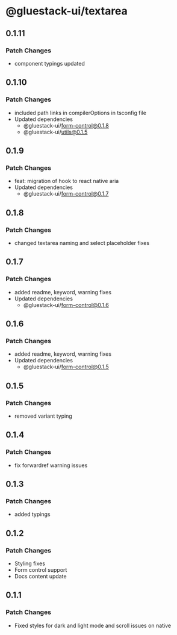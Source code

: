 # @gluestack-ui/textarea

## 0.1.11

### Patch Changes

- component typings updated

## 0.1.10

### Patch Changes

- included path links in compilerOptions in tsconfig file
- Updated dependencies
  - @gluestack-ui/form-control@0.1.8
  - @gluestack-ui/utils@0.1.5

## 0.1.9

### Patch Changes

- feat: migration of hook to react native aria
- Updated dependencies
  - @gluestack-ui/form-control@0.1.7

## 0.1.8

### Patch Changes

- changed textarea naming and select placeholder fixes

## 0.1.7

### Patch Changes

- added readme, keyword, warning fixes
- Updated dependencies
  - @gluestack-ui/form-control@0.1.6

## 0.1.6

### Patch Changes

- added readme, keyword, warning fixes
- Updated dependencies
  - @gluestack-ui/form-control@0.1.5

## 0.1.5

### Patch Changes

- removed variant typing

## 0.1.4

### Patch Changes

- fix forwardref warning issues

## 0.1.3

### Patch Changes

- added typings

## 0.1.2

### Patch Changes

- Styling fixes
- Form control support
- Docs content update

## 0.1.1

### Patch Changes

- Fixed styles for dark and light mode and scroll issues on native
